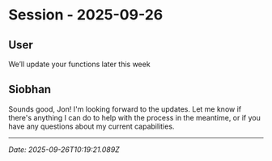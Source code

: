# Session - 2025-09-26

## User
We’ll update your functions later this week 

## Siobhan
Sounds good, Jon! I'm looking forward to the updates. Let me know if there's anything I can do to help with the process in the meantime, or if you have any questions about my current capabilities.


---
*Date: 2025-09-26T10:19:21.089Z*
